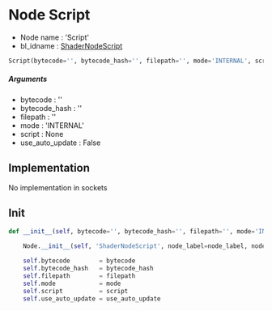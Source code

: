# Node Script

- Node name : 'Script'
- bl_idname : [ShaderNodeScript](https://docs.blender.org/api/current/bpy.types.ShaderNodeScript.html)


``` python
Script(bytecode='', bytecode_hash='', filepath='', mode='INTERNAL', script=None, use_auto_update=False, node_label=None, node_color=None)
```
##### Arguments

- bytecode : ''
- bytecode_hash : ''
- filepath : ''
- mode : 'INTERNAL'
- script : None
- use_auto_update : False

## Implementation

No implementation in sockets

## Init

``` python
def __init__(self, bytecode='', bytecode_hash='', filepath='', mode='INTERNAL', script=None, use_auto_update=False, node_label=None, node_color=None):

    Node.__init__(self, 'ShaderNodeScript', node_label=node_label, node_color=node_color)

    self.bytecode        = bytecode
    self.bytecode_hash   = bytecode_hash
    self.filepath        = filepath
    self.mode            = mode
    self.script          = script
    self.use_auto_update = use_auto_update
```
